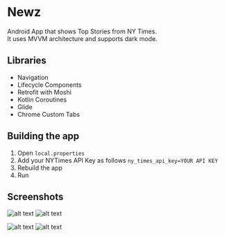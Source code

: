 # Newz
Android App that shows Top Stories from NY Times.  
It uses MVVM architecture and supports dark mode.

## Libraries

- Navigation
- Lifecycle Components
- Retrofit with Moshi
- Kotlin Coroutines
- Glide
- Chrome Custom Tabs

## Building the app

1. Open `local.properties`
2. Add your NYTimes API Key as follows `ny_times_api_key=YOUR API KEY`
3. Rebuild the app
4. Run

## Screenshots

![alt text](https://github.com/DhirajBorana/Newz/blob/master/screenshots/image_1.jpg)   ![alt text](https://github.com/DhirajBorana/Newz/blob/master/screenshots/image_4.jpg) 

![alt text](https://github.com/DhirajBorana/Newz/blob/master/screenshots/image_2.jpg)   ![alt text](https://github.com/DhirajBorana/Newz/blob/master/screenshots/image_3.jpg)
